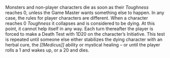 Monsters and non-player characters die as soon as their *Toughness* reaches 0, unless the Game Master wants something else to happen. In any case, the rules for player characters are different.
When a character reaches 0 *Toughness* it collapses and is considered to be dying. At this point, it cannot help itself in any way. Each turn thereafter the player is forced to make a Death Test with 1D20 on the character’s Initiative. This test is repeated until someone else either stabilizes the dying character with an herbal cure, the *[[Medicus]]* ability or mystical healing – or until the player rolls a 1 and wakes up, or a 20 and dies.
